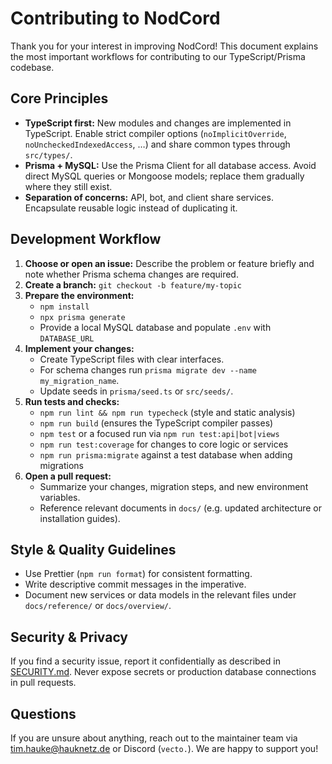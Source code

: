 # Contributing to NodCord

Thank you for your interest in improving NodCord! This document explains the most important workflows for contributing to our TypeScript/Prisma codebase.

## Core Principles

- **TypeScript first:** New modules and changes are implemented in TypeScript. Enable strict compiler options (`noImplicitOverride`, `noUncheckedIndexedAccess`, …) and share common types through `src/types/`.
- **Prisma + MySQL:** Use the Prisma Client for all database access. Avoid direct MySQL queries or Mongoose models; replace them gradually where they still exist.
- **Separation of concerns:** API, bot, and client share services. Encapsulate reusable logic instead of duplicating it.

## Development Workflow

1. **Choose or open an issue:** Describe the problem or feature briefly and note whether Prisma schema changes are required.
2. **Create a branch:** `git checkout -b feature/my-topic`
3. **Prepare the environment:**
   - `npm install`
   - `npx prisma generate`
   - Provide a local MySQL database and populate `.env` with `DATABASE_URL`
4. **Implement your changes:**
   - Create TypeScript files with clear interfaces.
   - For schema changes run `prisma migrate dev --name my_migration_name`.
   - Update seeds in `prisma/seed.ts` or `src/seeds/`.
5. **Run tests and checks:**
   - `npm run lint && npm run typecheck` (style and static analysis)
   - `npm run build` (ensures the TypeScript compiler passes)
   - `npm test` or a focused run via `npm run test:api|bot|views`
   - `npm run test:coverage` for changes to core logic or services
   - `npm run prisma:migrate` against a test database when adding migrations
6. **Open a pull request:**
   - Summarize your changes, migration steps, and new environment variables.
   - Reference relevant documents in `docs/` (e.g. updated architecture or installation guides).

## Style & Quality Guidelines

- Use Prettier (`npm run format`) for consistent formatting.
- Write descriptive commit messages in the imperative.
- Document new services or data models in the relevant files under `docs/reference/` or `docs/overview/`.

## Security & Privacy

If you find a security issue, report it confidentially as described in [SECURITY.md](./SECURITY.md). Never expose secrets or production database connections in pull requests.

## Questions

If you are unsure about anything, reach out to the maintainer team via [tim.hauke@hauknetz.de](mailto:tim.hauke@hauknetz.de) or Discord (`vecto.`). We are happy to support you!
